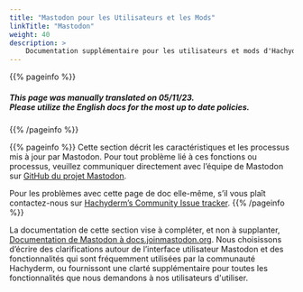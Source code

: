 ```yaml
---
title: "Mastodon pour les Utilisateurs et les Mods"
linkTitle: "Mastodon"
weight: 40
description: >
    Documentation supplémentaire pour les utilisateurs et mods d'Hachyderm.
---
```


{{% pageinfo %}}
<h5 class="text-center">This page was manually translated on 05/11/23. </br>Please utilize the English docs for the most up to date policies.</h5>
{{% /pageinfo %}}

{{% pageinfo %}}
Cette section décrit les caractéristiques et les processus mis à jour par Mastodon. Pour tout problème lié à ces fonctions ou processus, veuillez communiquer directement avec l’équipe de Mastodon sur [GitHub du projet Mastodon](https://github.com/mastodon/mastodon).

Pour les problèmes avec cette page de doc elle-même, s’il vous plaît contactez-nous sur [Hachyderm’s Community Issue tracker](https://github.com/hachyderm/community/issues).
{{% /pageinfo %}}

La documentation de cette section vise à compléter, et non à supplanter, [Documentation de Mastodon à docs.joinmastodon.org](https://docs.joinmastodon.org/). Nous choisissons d’écrire des clarifications autour de l’interface utilisateur Mastodon et des fonctionnalités qui sont fréquemment utilisées par la communauté Hachyderm, ou fournissont une clarté supplémentaire pour toutes les fonctionnalités que nous demandons à nos utilisateurs d'utiliser.